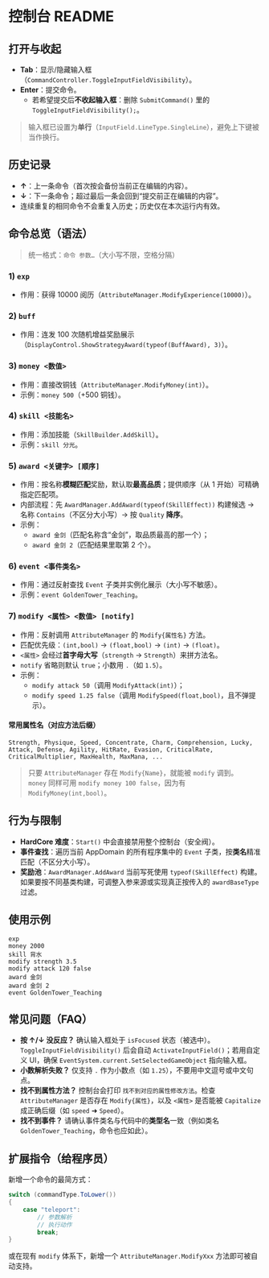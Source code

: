 # 控制台 README

## 打开与收起
- **Tab**：显示/隐藏输入框（`CommandController.ToggleInputFieldVisibility`）。
- **Enter**：提交命令。  
  - 若希望提交后**不收起输入框**：删除 `SubmitCommand()` 里的 `ToggleInputFieldVisibility();`。

> 输入框已设置为**单行**（`InputField.LineType.SingleLine`），避免上下键被当作换行。

## 历史记录
- **↑**：上一条命令（首次按会备份当前正在编辑的内容）。
- **↓**：下一条命令；超过最后一条会回到“提交前正在编辑的内容”。
- 连续重复的相同命令不会重复入历史；历史仅在本次运行内有效。

## 命令总览（语法）
> 统一格式：`命令 参数…`（大小写不限，空格分隔）

### 1) `exp`
- 作用：获得 10000 阅历（`AttributeManager.ModifyExperience(10000)`）。

### 2) `buff`
- 作用：连发 100 次随机增益奖励展示（`DisplayControl.ShowStrategyAward(typeof(BuffAward), 3)`）。

### 3) `money <数值>`
- 作用：直接改铜钱（`AttributeManager.ModifyMoney(int)`）。  
- 示例：`money 500`（+500 铜钱）。

### 4) `skill <技能名>`
- 作用：添加技能（`SkillBuilder.AddSkill`）。  
- 示例：`skill 分光`。

### 5) `award <关键字> [顺序]`
- 作用：按名称**模糊匹配**奖励，默认取**最高品质**；提供顺序（从 1 开始）可精确指定匹配项。  
- 内部流程：先 `AwardManager.AddAward(typeof(SkillEffect))` 构建候选 → 名称 `Contains`（不区分大小写）→ 按 `Quality` **降序**。  
- 示例：  
  - `award 金剑`（匹配名称含“金剑”，取品质最高的那一个）；  
  - `award 金剑 2`（匹配结果里取第 2 个）。

### 6) `event <事件类名>`
- 作用：通过反射查找 `Event` 子类并实例化展示（大小写不敏感）。  
- 示例：`event GoldenTower_Teaching`。

### 7) `modify <属性> <数值> [notify]`
- 作用：反射调用 `AttributeManager` 的 `Modify{属性名}` 方法。  
- 匹配优先级：`(int,bool)` → `(float,bool)` → `(int)` → `(float)`。  
- `<属性>` 会经过**首字母大写**（`strength` → `Strength`）来拼方法名。  
- `notify` 省略则默认 `true`；小数用 `.`（如 `1.5`）。  
- 示例：  
  - `modify attack 50`（调用 `ModifyAttack(int)`）；  
  - `modify speed 1.25 false`（调用 `ModifySpeed(float,bool)`，且不弹提示）。

#### 常用属性名（对应方法后缀）
`Strength, Physique, Speed, Concentrate, Charm, Comprehension, Lucky, Attack, Defense, Agility, HitRate, Evasion, CriticalRate, CriticalMultiplier, MaxHealth, MaxMana, ...`

> 只要 `AttributeManager` 存在 `Modify{Name}`，就能被 `modify` 调到。  
> `money` 同样可用 `modify money 100 false`，因为有 `ModifyMoney(int,bool)`。

## 行为与限制
- **HardCore 难度**：`Start()` 中会直接禁用整个控制台（安全阀）。
- **事件查找**：遍历当前 AppDomain 的所有程序集中的 `Event` 子类，按**类名**精准匹配（不区分大小写）。
- **奖励池**：`AwardManager.AddAward` 当前写死使用 `typeof(SkillEffect)` 构建。如果要按不同基类构建，可调整入参来源或实现真正按传入的 `awardBaseType` 过滤。

## 使用示例
```text
exp
money 2000
skill 背水
modify strength 3.5
modify attack 120 false
award 金剑
award 金剑 2
event GoldenTower_Teaching
```

## 常见问题（FAQ）
- **按 ↑/↓ 没反应？** 确认输入框处于 `isFocused` 状态（被选中）。`ToggleInputFieldVisibility()` 后会自动 `ActivateInputField()`；若用自定义 UI，确保 `EventSystem.current.SetSelectedGameObject` 指向输入框。
- **小数解析失败？** 仅支持 `.` 作为小数点（如 `1.25`），不要用中文逗号或中文句点。
- **找不到属性方法？** 控制台会打印 `找不到对应的属性修改方法`。检查 `AttributeManager` 是否存在 `Modify{属性}`，以及 `<属性>` 是否能被 `Capitalize` 成正确后缀（如 `speed` ➜ `Speed`）。
- **找不到事件？** 请确认事件类名与代码中的**类型名**一致（例如类名 `GoldenTower_Teaching`，命令也应如此）。

## 扩展指令（给程序员）
新增一个命令的最简方式：
```csharp
switch (commandType.ToLower())
{
    case "teleport":
        // 参数解析
        // 执行动作
        break;
}
```
或在现有 `modify` 体系下，新增一个 `AttributeManager.ModifyXxx` 方法即可被自动支持。

